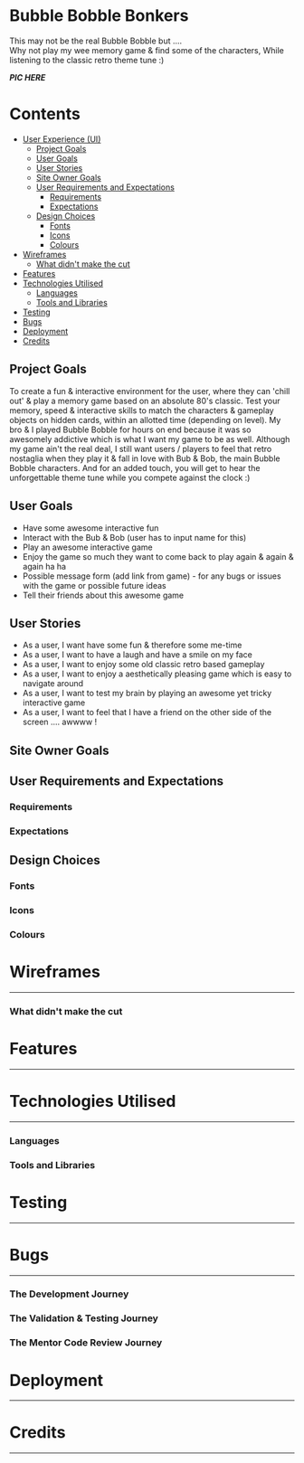 # Bubble Bobble Bonkers #
This may not be the real Bubble Bobble but ....   
Why not play my wee memory game & find some of the characters,
While listening to the classic retro theme tune :) 

 
***PIC HERE***


# Contents


- [User Experience (UI)](#user-experience--ui-)
  * [Project Goals](#project-goals)
  * [User Goals](#user-goals)
  * [User Stories](#user-stories)
  * [Site Owner Goals](#site-owner-goals)
  * [User Requirements and Expectations](#user-requirements-and-expectations)
    + [Requirements](#requirements)
    + [Expectations](#expectations)
  * [Design Choices](#design-choices)
    + [Fonts](#fonts)
    + [Icons](#icons)
    + [Colours](#colours)
- [Wireframes](#wireframes)
    + [What didn't make the cut](#what-didn-t-make-the-cut)
- [Features](#features)
- [Technologies Utilised](#technologies-utilised)
    + [Languages](#languages)
    + [Tools and Libraries](#tools-and-libraries)
- [Testing](#testing)
- [Bugs](#bugs)
- [Deployment](#deployment)
- [Credits](#credits)


## Project Goals

To create a fun & interactive environment for the user, where they can 'chill out' & play a memory game based on an absolute 80's classic.
Test your memory, speed & interactive skills to match the characters & gameplay objects on hidden cards, within an allotted time (depending on level).
My bro & I played Bubble Bobble for hours on end because it was so awesomely addictive which is what I want my game to be as well. 
Although my game ain't the real deal, I still want users / players to feel that retro nostaglia when they play it & fall in love with Bub & Bob, the main Bubble Bobble characters.
And for an added touch, you will get to hear the unforgettable theme tune while you compete against the clock :)

## User Goals

* Have some awesome interactive fun
* Interact with the Bub & Bob (user has to input name for this)
* Play an awesome interactive game
* Enjoy the game so much they want to come back to play again & again & again ha ha
* Possible message form (add link from game) - for any bugs or issues with the game or possible future ideas
* Tell their friends about this awesome game

## User Stories

* As a user, I want have some fun & therefore some me-time
* As a user, I want to have a laugh and have a smile on my face
* As a user, I want to enjoy some old classic retro based gameplay
* As a user, I want to enjoy a aesthetically pleasing game which is easy to navigate around
* As a user, I want to test my brain by playing an awesome yet tricky interactive game
* As a user, I want to feel that I have a friend on the other side of the screen .... awwww !

## Site Owner Goals

## User Requirements and Expectations

### Requirements 

### Expectations

## Design Choices

### Fonts

### Icons

### Colours

# Wireframes
---

### What didn't make the cut

# Features
---

# Technologies Utilised
---


### Languages

### Tools and Libraries

# Testing
---


# Bugs
---
  

### The Development Journey

### The Validation & Testing Journey

### The Mentor Code Review Journey

# Deployment
---


# Credits
---
